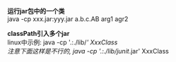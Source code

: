 **运行jar包中的一个类**  
java -cp xxx.jar:yyy.jar a.b.c.AB arg1 agr2

**classPath引入多个jar**  
linux中示例: java -cp '.:./lib/*'   XxxClass  
注意下面这样是不行的, java -cp '.:./lib/junit*.jar'  XxxClass

